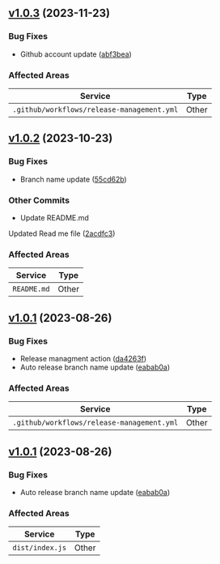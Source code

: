 
            
## [v1.0.3](https://github.com/StotteAdmin/release-management-action/compare/v1.0.2...v1.0.3) (2023-11-23)


### Bug Fixes

* Github account update ([abf3bea](https://github.com/StotteAdmin/release-management-action/commit/abf3beab9c72cb2e86a4296db0c19054f8b214ba))


### Affected Areas
| **Service**        | **Type**                                         |
|--------------------|---------------------------------------------------------|
| `.github/workflows/release-management.yml` | Other |
<!--- EOR(End Of Release : [v1.0.3]) -->

            
            
## [v1.0.2](https://github.com/StotteAdmin/release-management-action/compare/v1.0.1...v1.0.2) (2023-10-23)


### Bug Fixes

* Branch name update ([55cd62b](https://github.com/StotteAdmin/release-management-action/commit/55cd62bdf1bf1f05c58561d1ee4cfd9a1241caf4))

### Other Commits

* Update README.md

Updated Read me file ([2acdfc3](https://github.com/StotteAdmin/release-management-action/commit/2acdfc36652fcf59ff9d8cf13d58389e18eb3f9c))

### Affected Areas
| **Service**        | **Type**                                         |
|--------------------|---------------------------------------------------------|
| `README.md` | Other |
<!--- EOR(End Of Release : [v1.0.2]) -->

            
            
## [v1.0.1](https://github.com/StotteAdmin/release-management-action/compare/v1.0.0...v1.0.1) (2023-08-26)


### Bug Fixes

* Release managment action ([da4263f](https://github.com/StotteAdmin/release-management-action/commit/da4263fcf5b3123d30ab8f9c5073fac1fbaee163))
* Auto release branch name update ([eabab0a](https://github.com/StotteAdmin/release-management-action/commit/eabab0a6453518ba3a6257b8ecb909a240a015e3))


### Affected Areas
| **Service**        | **Type**                                         |
|--------------------|---------------------------------------------------------|
| `.github/workflows/release-management.yml` | Other |
<!--- EOR(End Of Release : [v1.0.1]) -->

            
            
## [v1.0.1](https://github.com/StotteAdmin/release-management-action/compare/v1.0.0...v1.0.1) (2023-08-26)


### Bug Fixes

* Auto release branch name update ([eabab0a](https://github.com/StotteAdmin/release-management-action/commit/eabab0a6453518ba3a6257b8ecb909a240a015e3))


### Affected Areas
| **Service**        | **Type**                                         |
|--------------------|---------------------------------------------------------|
| `dist/index.js` | Other |
<!--- EOR(End Of Release : [v1.0.1]) -->

            
        
        
        
        